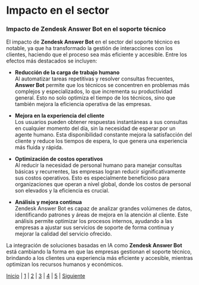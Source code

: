 # Impacto en el sector

### Impacto de Zendesk Answer Bot en el soporte técnico

El impacto de **Zendesk Answer Bot** en el sector del soporte técnico es notable, ya que ha transformado la gestión de interacciones con los clientes, haciendo que el proceso sea más eficiente y accesible. Entre los efectos más destacados se incluyen:

- **Reducción de la carga de trabajo humano**  
  Al automatizar tareas repetitivas y resolver consultas frecuentes, **Answer Bot** permite que los técnicos se concentren en problemas más complejos y especializados, lo que incrementa su productividad general. Esto no solo optimiza el tiempo de los técnicos, sino que también mejora la eficiencia operativa de las empresas.

- **Mejora en la experiencia del cliente**  
  Los usuarios pueden obtener respuestas instantáneas a sus consultas en cualquier momento del día, sin la necesidad de esperar por un agente humano. Esta disponibilidad constante mejora la satisfacción del cliente y reduce los tiempos de espera, lo que genera una experiencia más fluida y rápida.

- **Optimización de costos operativos**  
  Al reducir la necesidad de personal humano para manejar consultas básicas y recurrentes, las empresas logran reducir significativamente sus costos operativos. Esto es especialmente beneficioso para organizaciones que operan a nivel global, donde los costos de personal son elevados y la eficiencia es crucial.

- **Análisis y mejora continua**  
  Zendesk Answer Bot es capaz de analizar grandes volúmenes de datos, identificando patrones y áreas de mejora en la atención al cliente. Este análisis permite optimizar los procesos internos, ayudando a las empresas a ajustar sus servicios de soporte de forma continua y mejorar la calidad del servicio ofrecido.

La integración de soluciones basadas en IA como **Zendesk Answer Bot** está cambiando la forma en que las empresas gestionan el soporte técnico, brindando a los clientes una experiencia más eficiente y accesible, mientras optimizan los recursos humanos y económicos.


[Inicio](1.md) | [1](aplicaciones-de-la-ia1.md) | [2](impacto-en-el-sector1.md) | [3](impacto-ambiental1.md) | [4](propuestas-para-minimizar-los-impactos-ambientales1.md) | [5](exemple1.md) | [Siguiente](impacto-ambiental1.md)
